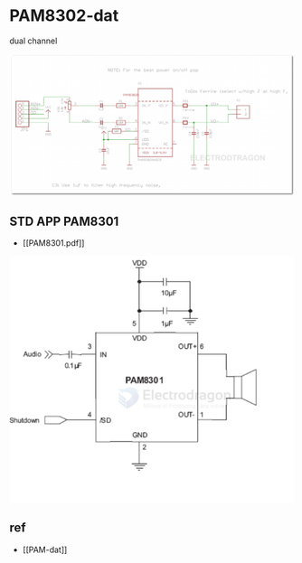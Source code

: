 
# PAM8302-dat

dual channel 

![](2023-11-09-16-31-10.png)


## STD APP PAM8301

- [[PAM8301.pdf]]

![](2025-08-09-17-25-30.png)


## ref 

- [[PAM-dat]]